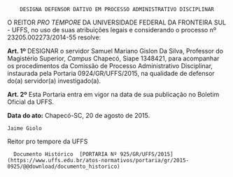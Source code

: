         DESIGNA DEFENSOR DATIVO EM PROCESSO ADMINISTRATIVO DISCIPLINAR  

O REITOR *PRO TEMPORE* DA UNIVERSIDADE FEDERAL DA FRONTEIRA SUL - UFFS, no uso de suas atribuições legais e considerando o processo nº 23205.002273/2014-55 resolve:

 **Art. 1º** DESIGNAR o servidor Samuel Mariano Gislon Da Silva, Professor do Magistério Superior, *Campus* Chapecó, Siape 1348421, para acompanhar os procedimentos da Comissão de Processo Administrativo Disciplinar, instaurada pela Portaria 0924/GR/UFFS/2015, na qualidade de defensor do(a) servidor(a) investigado(a).

 **Art. 2º** Esta Portaria entra em vigor na data de sua publicação no Boletim Oficial da UFFS.

  

   **Data do ato:** Chapecó-SC, 20 de agosto de 2015.   
 

    Jaime Giolo   
 Reitor pro tempore da UFFS 

      Documento Histórico  [PORTARIA Nº 925/GR/UFFS/2015](https://www.uffs.edu.br/atos-normativos/portaria/gr/2015-0925/@@download/documento_historico)     
      